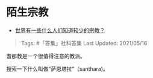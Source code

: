 # 陌生宗教

- [世界有一些什么人们知道较少的宗教？](https://www.zhihu.com/question/23916121/answer/1840900023)

>Tags: #「答集」社科答集
>Last Updated: 2021/05/16

耆那教是一个很值得注意的教派。

搜索一下什么叫做“萨恩塔拉”（santhara)。